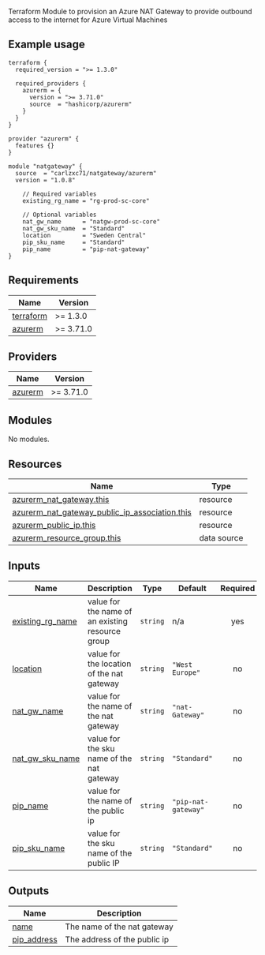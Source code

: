 Terraform Module to provision an Azure NAT Gateway to provide outbound access to the internet for Azure Virtual Machines

## Example usage
```hcl
terraform {
  required_version = ">= 1.3.0"

  required_providers {
    azurerm = {
      version = ">= 3.71.0"
      source  = "hashicorp/azurerm"
    }
  }
}

provider "azurerm" {
  features {}
}

module "natgateway" {
  source  = "carlzxc71/natgateway/azurerm"
  version = "1.0.8"

    // Required variables
    existing_rg_name = "rg-prod-sc-core"
    
    // Optional variables
    nat_gw_name      = "natgw-prod-sc-core"
    nat_gw_sku_name  = "Standard"
    location         = "Sweden Central"
    pip_sku_name     = "Standard"
    pip_name         = "pip-nat-gateway"
}
```
<!-- BEGIN_TF_DOCS -->
## Requirements

| Name | Version |
|------|---------|
| <a name="requirement_terraform"></a> [terraform](#requirement\_terraform) | >= 1.3.0 |
| <a name="requirement_azurerm"></a> [azurerm](#requirement\_azurerm) | >= 3.71.0 |

## Providers

| Name | Version |
|------|---------|
| <a name="provider_azurerm"></a> [azurerm](#provider\_azurerm) | >= 3.71.0 |

## Modules

No modules.

## Resources

| Name | Type |
|------|------|
| [azurerm_nat_gateway.this](https://registry.terraform.io/providers/hashicorp/azurerm/latest/docs/resources/nat_gateway) | resource |
| [azurerm_nat_gateway_public_ip_association.this](https://registry.terraform.io/providers/hashicorp/azurerm/latest/docs/resources/nat_gateway_public_ip_association) | resource |
| [azurerm_public_ip.this](https://registry.terraform.io/providers/hashicorp/azurerm/latest/docs/resources/public_ip) | resource |
| [azurerm_resource_group.this](https://registry.terraform.io/providers/hashicorp/azurerm/latest/docs/data-sources/resource_group) | data source |

## Inputs

| Name | Description | Type | Default | Required |
|------|-------------|------|---------|:--------:|
| <a name="input_existing_rg_name"></a> [existing\_rg\_name](#input\_existing\_rg\_name) | value for the name of an existing resource group | `string` | n/a | yes |
| <a name="input_location"></a> [location](#input\_location) | value for the location of the nat gateway | `string` | `"West Europe"` | no |
| <a name="input_nat_gw_name"></a> [nat\_gw\_name](#input\_nat\_gw\_name) | value for the name of the nat gateway | `string` | `"nat-Gateway"` | no |
| <a name="input_nat_gw_sku_name"></a> [nat\_gw\_sku\_name](#input\_nat\_gw\_sku\_name) | value for the sku name of the nat gateway | `string` | `"Standard"` | no |
| <a name="input_pip_name"></a> [pip\_name](#input\_pip\_name) | value for the name of the public ip | `string` | `"pip-nat-gateway"` | no |
| <a name="input_pip_sku_name"></a> [pip\_sku\_name](#input\_pip\_sku\_name) | value for the sku name of the public IP | `string` | `"Standard"` | no |

## Outputs

| Name | Description |
|------|-------------|
| <a name="output_name"></a> [name](#output\_name) | The name of the nat gateway |
| <a name="output_pip_address"></a> [pip\_address](#output\_pip\_address) | The address of the public ip |
<!-- END_TF_DOCS -->